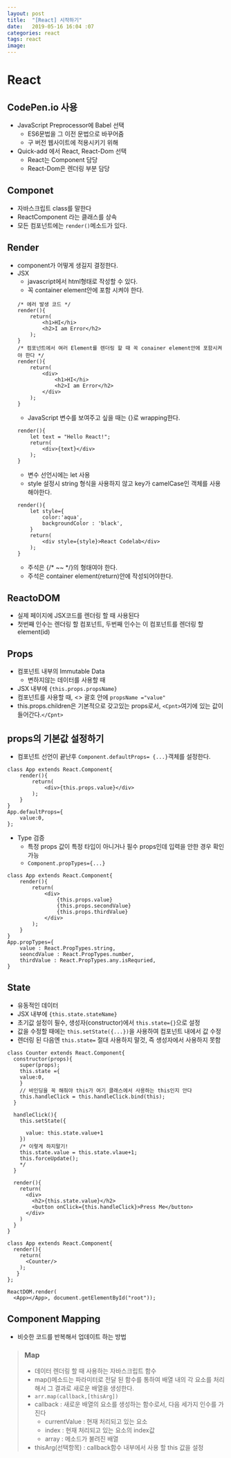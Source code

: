 ```yaml
---
layout: post
title:  "[React] 시작하기"
date:   2019-05-16 16:04 :07
categories: react
tags: react
image: 
---
```


# React

## CodePen.io 사용
- JavaScript Preprocessor에 Babel 선택
    - ES6문법을 그 이전 문법으로 바꾸어줌
    - 구 버전 웹사이트에 적용시키기 위해
- Quick-add 에서 React, React-Dom 선택
    - React는 Component 담당
    - React-Dom은 렌더링 부분 담당

## Componet
- 자바스크립트 class를 말한다 
- ReactComponent 라는 클래스를 상속
- 모든 컴포넌트에는 `render()`메소드가 있다.

## Render
- component가 어떻게 생길지 결정한다.
- JSX
    - javascript에서 html형태로 작성할 수 있다.
    - 꼭 container element안에 포함 시켜야 한다.
    ~~~
    /* 에러 발생 코드 */
    render(){
        return(
            <h1>HI</hi>
            <h2>I am Error</h2>
        );
    }
    /* 컴포넌트에서 여러 Element를 렌더링 할 때 꼭 conainer element안에 포함시켜야 한다 */
    render(){
        return(
            <div>
                <h1>HI</hi>
                <h2>I am Error</h2>
            </div>
        );
    }
    ~~~
    - JavaScript 변수를 보여주고 싶을 때는 {}로 wrapping한다.
    ~~~
    render(){
        let text = "Hello React!";
        return(
            <div>{text}</div>
        );
    }
    ~~~
    - 변수 선언시에는 let 사용
    - style 설정시 string 형식을 사용하지 않고 key가 camelCase인 객체를 사용 해야한다.
    ~~~
    render(){
        let style={
            color:'aqua',
            backgroundColor : 'black',
        }
        return(
            <div style={style}>React Codelab</div>
        );
    }
    ~~~
    - 주석은 {/* ~~ */}의 형태여야 한다.
    - 주석은 container element(return)안에 작성되어야한다.


## ReactoDOM
- 실제 페이지에 JSX코드를 렌더링 할 때 사용된다
- 첫번째 인수는 렌더링 할 컴포넌트, 두번째 인수는 이 컴포넌트를 렌더링 할 element(id)

## Props
- 컴포넌트 내부의 Immutable Data
    - 변하지않는 데이터를 사용할 때 
- JSX 내부에 `{this.props.propsName}`
- 컴포넌트를 사용할 때, <> 괄호 안에 `propsName ="value"`
- this.props.children은 기본적으로 갖고있는 props로서, `<Cpnt>`여기에 있는 값이 들어간다.`</Cpnt>`


## props의 기본값 설정하기
- 컴포넌트 선언이 끝난후 `Component.defaultProps= {...}`객체를 설정한다.
~~~
class App extends React.Component{
    render(){
        return(
            <div>{this.props.value}</div>
        );
    }
}
App.defaultProps={
    value:0,
};
~~~
  
- Type 검증
    - 특정 props 값이 특정 타입이 아니거나 필수 props인데 입력을 안한 경우 확인가능
    - `Component.propTypes={...}`  
  
~~~
class App extends React.Component{
    render(){
        return(
            <div>
                {this.props.value}
                {this.props.secondValue}
                {this.props.thirdValue}
            </div>
        );
    }
}
App.propTypes={
    value : React.PropTypes.string,
    seoncdValue : React.PropTypes.number,
    thirdValue : React.PropTypes.any.isRequried,
}
~~~


## State
- 유동적인 데이터
- JSX 내부에 `{this.state.stateName}`
- 초기값 설정이 필수, 생성자(constructor)에서 `this.state={}`으로 설정
- 값을 수정할 때에는 `this.setState({...})`을 사용하여 컴포넌트 내에서 값 수정 
- 렌더링 된 다음엔 `this.state=` 절대 사용하지 말것, 즉 생성자에서 사용하지 못함

~~~
class Counter extends React.Component{
  constructor(props){
    super(props);
    this.state ={
    value:0,  
    }
    // 바인딩을 꼭 해줘야 this가 여기 클래스에서 사용하는 this인지 안다
    this.handleClick = this.handleClick.bind(this);
  }
  
  handleClick(){
    this.setState({

      value: this.state.value+1
    })
    /* 이렇게 하지말기!
    this.state.value = this.state.vlaue+1;
    this.forceUpdate();
    */
  }
  
  render(){
    return(
      <div>
        <h2>{this.state.value}</h2>
        <button onClick={this.handleClick}>Press Me</button>
      </div>
    )
  }
}

class App extends React.Component{
  render(){
    return(
      <Counter/>
    );
   }
};

ReactDOM.render(
  <App></App>, document.getElementById("root"));
~~~

## Component Mapping
- 비슷한 코드를 반복해서 업데이트 하는 방법

> ### Map
> - 데이터 렌더링 할 때 사용하는 자바스크립트 함수
> - map()메소드는 파라미터로 전달 된 함수를 통하여 배열 내의 각 요소를 처리해서 그 결과로 새로운 배열을 생성한다.  
> - `arr.map(callback,[thisArg])`
> - callback : 새로운 배열의 요소를 생성하는 함수로서, 다음 세가지 인수를 가진다
>   - currentValue : 현재 처리되고 있는 요소
>   - index : 현재 처리되고 있는 요소의 index값
>   - array : 메소드가 불려진 배열
> - thisArg(선택항목) : callback함수 내부에서 사용 할 this 값을 설정

